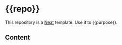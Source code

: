 # {{repo}}

This repository is a [Neat](https://github.com/olivr-com/neat) template. Use it to {{purpose}}.

## Content

<!-- Add here what people get with {{repo}} -->

<!-- neat-usage -->
